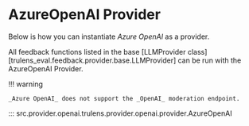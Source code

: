 # AzureOpenAI Provider

Below is how you can instantiate _Azure OpenAI_ as a provider.

All feedback functions listed in the base [LLMProvider
class][trulens_eval.feedback.provider.base.LLMProvider] can be run with the AzureOpenAI Provider.

!!! warning

    _Azure OpenAI_ does not support the _OpenAI_ moderation endpoint.

::: src.provider.openai.trulens.provider.openai.provider.AzureOpenAI
